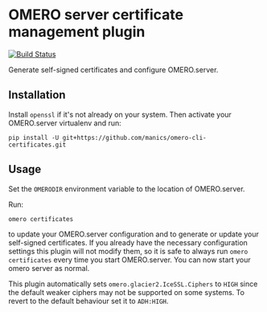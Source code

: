 # OMERO server certificate management plugin
[![Build Status](https://travis-ci.com/manics/omero-cli-certificates.svg?branch=master)](https://travis-ci.com/manics/omero-cli-certificates)

Generate self-signed certificates and configure OMERO.server.


## Installation

Install `openssl` if it's not already on your system.
Then activate your OMERO.server virtualenv and run:
```
pip install -U git+https://github.com/manics/omero-cli-certificates.git
```


## Usage

Set the `OMERODIR` environment variable to the location of OMERO.server.

Run:
```
omero certificates
```
to update your OMERO.server configuration and to generate or update your self-signed certificates.
If you already have the necessary configuration settings this plugin will not modify them, so it is safe to always run `omero certificates` every time you start OMERO.server.
You can now start your omero server as normal.

This plugin automatically sets `omero.glacier2.IceSSL.Ciphers` to `HIGH` since the default weaker ciphers may not be supported on some systems.
To revert to the default behaviour set it to `ADH:HIGH`.
